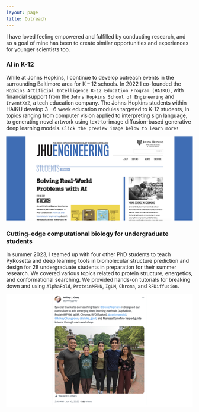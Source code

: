 ```yaml
---
layout: page
title: Outreach
---
```


I have loved feeling empowered and fulfilled by conducting research, and so a goal of mine has been to create similar opportunities and experiences for younger scientists too.

### AI in K-12

While at Johns Hopkins, I continue to develop outreach events in the surrounding Baltimore area for K – 12 schools. In 2022 I co-founded the `Hopkins Artificial Intelligence K-12 Education Program (HAIKU)`, with financial support from the `Johns Hopkins School of Engineering` and `InventXYZ`, a tech education company. The Johns Hopkins students within HAIKU develop 3 - 6 week education modules targeted to K-12 students, in topics ranging from computer vision applied to interpreting sign language, to generating novel artwork using text-to-image diffusion-based generative deep learning models. `Click the preview image below to learn more!`

[![Preview Image](outreach_preview.png)](https://engineering.jhu.edu/magazine/2022/05/solving-real-world-problems-with-ai/)

### Cutting-edge computational biology for undergraduate students

In summer 2023, I teamed up with four other PhD students to teach PyRosetta and deep learning tools in biomolecular structure prediction and design for 28 undergraduate students in preparation for their summer research. We covered various topics related to protein structure, energetics, and conformational searching. We provided hands-on tutorials for breaking down and using `AlphaFold`, `ProteinMPNN`, `IgLM`, `Chroma`, and `RFDiffusion`.

[![Preview Image](pyrosetta_outreach.png)](https://twitter.com/jeffreyjgray/status/1667242578209820672)
